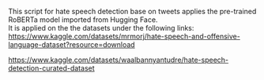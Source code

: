 This script for hate speech detection base on tweets applies the pre-trained RoBERTa model imported from Hugging Face.  
It is applied on the the datasets under the following links:
https://www.kaggle.com/datasets/mrmorj/hate-speech-and-offensive-language-dataset?resource=download

https://www.kaggle.com/datasets/waalbannyantudre/hate-speech-detection-curated-dataset
